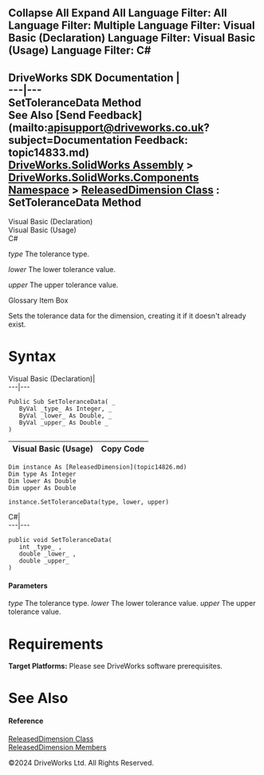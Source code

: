        

 Collapse All Expand All  Language Filter: All  Language Filter: Multiple  Language Filter: Visual Basic (Declaration) Language Filter: Visual Basic (Usage) Language Filter: C#  
---  
DriveWorks SDK Documentation  |   
---|---  
SetToleranceData Method   
See Also [Send Feedback](mailto:apisupport@driveworks.co.uk?subject=Documentation Feedback: topic14833.md)  
[DriveWorks.SolidWorks Assembly](topic13342.md) > [DriveWorks.SolidWorks.Components Namespace](topic13925.md) > [ReleasedDimension Class](topic14826.md) : SetToleranceData Method  
---  
  
Visual Basic (Declaration)    
Visual Basic (Usage)    
C# 

_type_
    The tolerance type.

_lower_
    The lower tolerance value.

_upper_
    The upper tolerance value.

Glossary Item Box

Sets the tolerance data for the dimension, creating it if it doesn't already exist. 

# Syntax

Visual Basic (Declaration)|   
---|---  
      
    
    Public Sub SetToleranceData( _
       ByVal _type_ As Integer, _
       ByVal _lower_ As Double, _
       ByVal _upper_ As Double _
    )   
  
Visual Basic (Usage)| Copy Code  
---|---  
      
    
    Dim instance As [ReleasedDimension](topic14826.md)
    Dim type As Integer
    Dim lower As Double
    Dim upper As Double
     
    instance.SetToleranceData(type, lower, upper)  
  
C#|   
---|---  
      
    
    public void SetToleranceData( 
       int _type_ ,
       double _lower_ ,
       double _upper_
    )  
  
#### Parameters

 _type_
    The tolerance type.
_lower_
    The lower tolerance value.
_upper_
    The upper tolerance value.

# Requirements

**Target Platforms:** Please see DriveWorks software prerequisites.

# See Also

#### Reference

[ReleasedDimension Class](topic14826.md)   
[ReleasedDimension Members](topic14827.md)

©2024 DriveWorks Ltd. All Rights Reserved.
